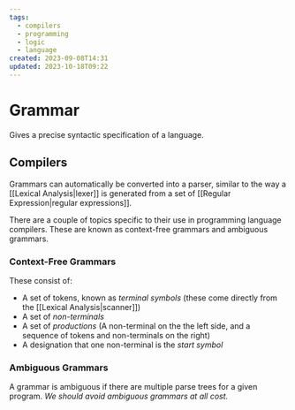 ```yaml
---
tags:
  - compilers
  - programming
  - logic
  - language
created: 2023-09-08T14:31
updated: 2023-10-18T09:22
---
```


# Grammar

Gives a precise syntactic specification of a language. 

## Compilers

Grammars can automatically be converted into a parser, similar to the way a [[Lexical Analysis|lexer]] is generated from a set of [[Regular Expression|regular expressions]].

There are a couple of topics specific to their use in programming language compilers. These are known as context-free grammars and ambiguous grammars.

### Context-Free Grammars

These consist of:

- A set of tokens, known as *terminal symbols* (these come directly from the [[Lexical Analysis|scanner]])
- A set of *non-terminals*
- A set of *productions* (A non-terminal on the the left side, and a sequence of tokens and non-terminals on the right)
- A designation that one non-terminal is the *start symbol*

### Ambiguous Grammars

A grammar is ambiguous if there are multiple parse trees for a given program. *We should avoid ambiguous grammars at all cost.*